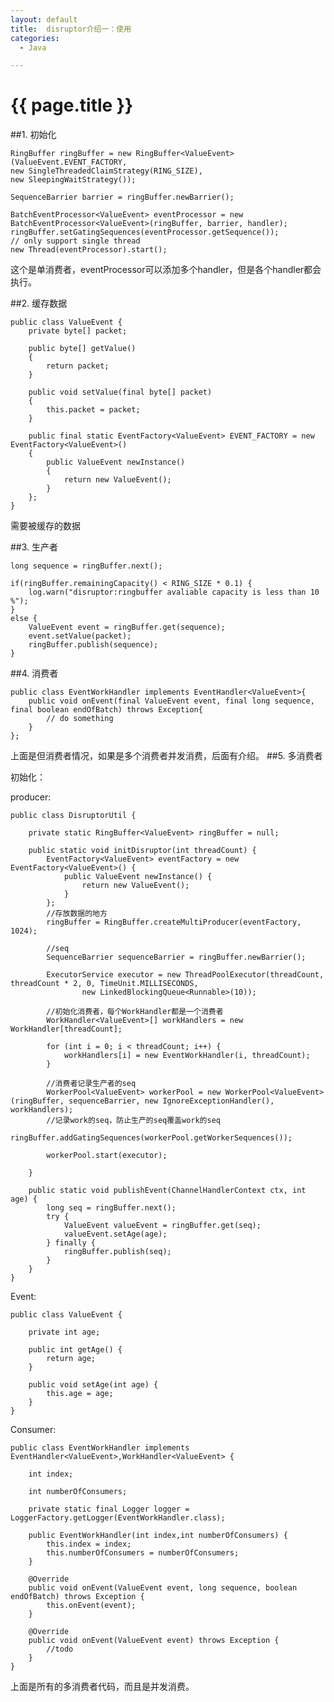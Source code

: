 ```yaml
---
layout: default
title:  disruptor介绍一：使用 
categories:
  - Java

---
```


# {{ page.title }}

##1. 初始化

    RingBuffer ringBuffer = new RingBuffer<ValueEvent>(ValueEvent.EVENT_FACTORY,
    new SingleThreadedClaimStrategy(RING_SIZE),
    new SleepingWaitStrategy());
    
    SequenceBarrier barrier = ringBuffer.newBarrier();
    
    BatchEventProcessor<ValueEvent> eventProcessor = new BatchEventProcessor<ValueEvent>(ringBuffer, barrier, handler);
    ringBuffer.setGatingSequences(eventProcessor.getSequence());
    // only support single thread  
    new Thread(eventProcessor).start();

这个是单消费者，eventProcessor可以添加多个handler，但是各个handler都会执行。

##2. 缓存数据

    public class ValueEvent {
        private byte[] packet;
    
        public byte[] getValue()
        {
            return packet;
        }
    
        public void setValue(final byte[] packet)
        {
            this.packet = packet;
        }
    
        public final static EventFactory<ValueEvent> EVENT_FACTORY = new EventFactory<ValueEvent>()
        {
            public ValueEvent newInstance()
            {
                return new ValueEvent();
            }
        };
    }

需要被缓存的数据

##3. 生产者

    long sequence = ringBuffer.next();
    
    if(ringBuffer.remainingCapacity() < RING_SIZE * 0.1) {
        log.warn("disruptor:ringbuffer avaliable capacity is less than 10 %");
    }
    else {
        ValueEvent event = ringBuffer.get(sequence);
        event.setValue(packet); 
        ringBuffer.publish(sequence);
    }

##4. 消费者

    public class EventWorkHandler implements EventHandler<ValueEvent>{
        public void onEvent(final ValueEvent event, final long sequence, final boolean endOfBatch) throws Exception{
            // do something
        }
    };

上面是但消费者情况，如果是多个消费者并发消费，后面有介绍。
##5. 多消费者

初始化：

producer:

    public class DisruptorUtil {

        private static RingBuffer<ValueEvent> ringBuffer = null;

        public static void initDisruptor(int threadCount) {
            EventFactory<ValueEvent> eventFactory = new EventFactory<ValueEvent>() {
                public ValueEvent newInstance() {
                    return new ValueEvent();
                }
            };
            //存放数据的地方
            ringBuffer = RingBuffer.createMultiProducer(eventFactory, 1024);

            //seq
            SequenceBarrier sequenceBarrier = ringBuffer.newBarrier();

            ExecutorService executor = new ThreadPoolExecutor(threadCount, threadCount * 2, 0, TimeUnit.MILLISECONDS,
                    new LinkedBlockingQueue<Runnable>(10));

            //初始化消费者，每个WorkHandler都是一个消费者
            WorkHandler<ValueEvent>[] workHandlers = new WorkHandler[threadCount];

            for (int i = 0; i < threadCount; i++) {
                workHandlers[i] = new EventWorkHandler(i, threadCount);
            }

            //消费者记录生产者的seq
            WorkerPool<ValueEvent> workerPool = new WorkerPool<ValueEvent>(ringBuffer, sequenceBarrier, new IgnoreExceptionHandler(), workHandlers);
            //记录work的seq，防止生产的seq覆盖work的seq
            ringBuffer.addGatingSequences(workerPool.getWorkerSequences());

            workerPool.start(executor);

        }

        public static void publishEvent(ChannelHandlerContext ctx, int age) {
            long seq = ringBuffer.next();
            try {
                ValueEvent valueEvent = ringBuffer.get(seq);
                valueEvent.setAge(age);
            } finally {
                ringBuffer.publish(seq);
            }
        }
    }

Event:

    public class ValueEvent {
    
        private int age;
    
        public int getAge() {
            return age;
        }
    
        public void setAge(int age) {
            this.age = age;
        }
    }

Consumer:

    public class EventWorkHandler implements EventHandler<ValueEvent>,WorkHandler<ValueEvent> {

        int index;

        int numberOfConsumers;

        private static final Logger logger = LoggerFactory.getLogger(EventWorkHandler.class);

        public EventWorkHandler(int index,int numberOfConsumers) {
            this.index = index;
            this.numberOfConsumers = numberOfConsumers;
        }

        @Override
        public void onEvent(ValueEvent event, long sequence, boolean endOfBatch) throws Exception {
            this.onEvent(event);
        }

        @Override
        public void onEvent(ValueEvent event) throws Exception {
            //todo
        }
    }

上面是所有的多消费者代码，而且是并发消费。
